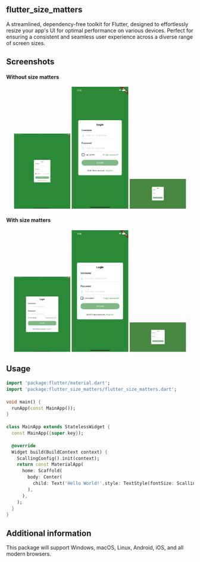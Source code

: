 ## flutter_size_matters
A streamlined, dependency-free toolkit for Flutter, designed to effortlessly resize your app's UI for optimal performance on various devices. Perfect for ensuring a consistent and seamless user experience across a diverse range of screen sizes.

## Screenshots

#### Without size matters
<p align="center">
  <img src="/assets/without_m_ipad.png?raw=true" alt="Image 1" width="30%" >
  <img src="/assets/without_m_mobile.png?raw=true" alt="Image 2" width="30%">
  <img src="/assets/without_m_web.png?raw=true" alt="Image 3" width="30%">
</p>

#### With size matters
<p align="center">
  <img src="/assets/with_m_ipad.png?raw=true" alt="Image 1" width="30%">
  <img src="/assets/with_m_mobile.png?raw=true" alt="Image 2" width="30%">
  <img src="/assets/with_m_web.png?raw=true" alt="Image 3" width="30%">
</p>

## Usage

```dart
import 'package:flutter/material.dart';
import 'package:flutter_size_matters/flutter_size_matters.dart';

void main() {
  runApp(const MainApp());
}

class MainApp extends StatelessWidget {
  const MainApp({super.key});

  @override
  Widget build(BuildContext context) {
    ScallingConfig().init(context);
    return const MaterialApp(
      home: Scaffold(
        body: Center(
          child: Text('Hello World!',style: TextStyle(fontSize: ScallingConfig.moderateScale(14)),),
        ),
      ),
    );
  }
}
```

## Additional information
This package will support Windows, macOS, Linux, Android, iOS, and all modern browsers.
